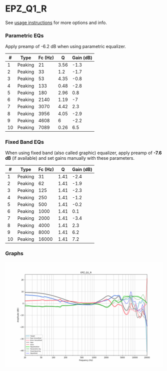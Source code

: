 # EPZ_Q1_R
See [usage instructions](https://github.com/jaakkopasanen/AutoEq#usage) for more options and info.

### Parametric EQs
Apply preamp of -6.2 dB when using parametric equalizer.

|   # | Type    |   Fc (Hz) |    Q |   Gain (dB) |
|-----|---------|-----------|------|-------------|
|   1 | Peaking |        21 | 3.56 |        -1.3 |
|   2 | Peaking |        33 | 1.2  |        -1.7 |
|   3 | Peaking |        53 | 4.35 |        -0.8 |
|   4 | Peaking |       133 | 0.48 |        -2.8 |
|   5 | Peaking |       180 | 2.96 |         0.8 |
|   6 | Peaking |      2140 | 1.19 |        -7   |
|   7 | Peaking |      3070 | 4.42 |         2.3 |
|   8 | Peaking |      3956 | 4.05 |        -2.9 |
|   9 | Peaking |      4608 | 6    |        -2.2 |
|  10 | Peaking |      7089 | 0.26 |         6.5 |

### Fixed Band EQs
When using fixed band (also called graphic) equalizer, apply preamp of **-7.6 dB** (if available) and set gains manually with these parameters.

|   # | Type    |   Fc (Hz) |    Q |   Gain (dB) |
|-----|---------|-----------|------|-------------|
|   1 | Peaking |        31 | 1.41 |        -2.4 |
|   2 | Peaking |        62 | 1.41 |        -1.9 |
|   3 | Peaking |       125 | 1.41 |        -2.3 |
|   4 | Peaking |       250 | 1.41 |        -1.2 |
|   5 | Peaking |       500 | 1.41 |        -0.2 |
|   6 | Peaking |      1000 | 1.41 |         0.1 |
|   7 | Peaking |      2000 | 1.41 |        -3.4 |
|   8 | Peaking |      4000 | 1.41 |         2.3 |
|   9 | Peaking |      8000 | 1.41 |         6.2 |
|  10 | Peaking |     16000 | 1.41 |         7.2 |

### Graphs
![](./EPZ_Q1_R.png)
